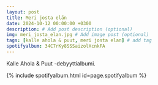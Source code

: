 ```yaml
---
layout: post
title: Meri josta elän
date: 2024-10-12 00:00:00 +0300
description: # Add post description (optional)
img: meri_josta_elan.jpg # Add image post (optional)
tags: [kalle ahola & puut, meri josta elan] # add tag
spotifyalbum: 34C7rKy8SSSaizolXcnkFA
---
```


Kalle Ahola & Puut -debyyttialbumi.

{% include spotifyalbum.html id=page.spotifyalbum %}
